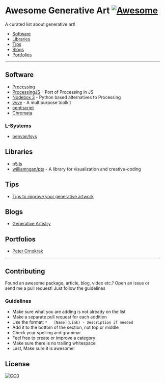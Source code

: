 # Awesome Generative Art [![Awesome](https://cdn.rawgit.com/sindresorhus/awesome/d7305f38d29fed78fa85652e3a63e154dd8e8829/media/badge.svg)](https://github.com/sindresorhus/awesome)

A curated list about generative art!

*   [Software](#software)
*   [Libraries](#libraries)
*   [Tips](#tips)
*   [Blogs](#blogs)
*   [Portfolios](#portfolios)

---

## Software

*   [Processing](https://processing.org/)
*   [ProcessingJS](http://processingjs.org/) - Port of Processing in JS
*   [Nodebox 3](https://www.nodebox.net/node/) - Python based alternatives to Processing
*   [vvvv](https://vvvv.org/) - A multipurpose toolkit
*   [centiscript](http://ex.rzm.co.jp/centiscript/)
*   [Chromata](https://www.michaelbromley.co.uk/experiments/chromata/#)

### L-Systems

*   [benvan/lsys](https://github.com/benvan/lsys)

## Libraries

*   [p5.js](http://p5js.org/)
*   [williamngan/pts](Pts.) - A library for visualization and creative-coding

## Tips

*   [Tips to improve your generative artwork](http://www.tylerlhobbs.com/writings/tips)

## Blogs

*   [Generative Artistry](https://generativeartistry.com/)

## Portfolios

*   [Peter Crnokrak](http://www.petercrnokrak.com/)

---

## Contributing

Found an awesome package, article, blog, video etc.?
Open an issue or send me a pull request! Just follow the guidelines

### Guidelines

*   Make sure what you are adding is not already on the list
*   Make a separate pull request for each addition
*   Use the format: `*   [Name](Link) - Description if needed`
*   Add it to the bottom of the section, not top or middle
*   Check your spelling and grammar
*   Feel free to create or improve a category
*   Make sure there is no trailing whitespace
*   Last, Make sure it is awesome!

## License

[![CC0](https://i.creativecommons.org/p/zero/1.0/88x31.png)](https://creativecommons.org/publicdomain/zero/1.0/)
